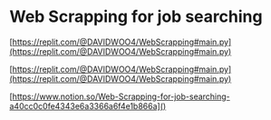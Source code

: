 # Web Scrapping for job searching

[https://replit.com/@DAVIDWOO4/WebScrapping#main.py](https://replit.com/@DAVIDWOO4/WebScrapping#main.py)

[https://replit.com/@DAVIDWOO4/WebScrapping#main.py](https://replit.com/@DAVIDWOO4/WebScrapping#main.py)

[https://www.notion.so/Web-Scrapping-for-job-searching-a40cc0c0fe4343e6a3366a6f4e1b866a]()